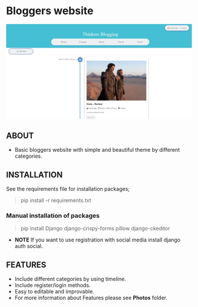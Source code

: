 # Bloggers website
![Program](Photos/Program.jpg)
## ABOUT
- Basic bloggers website with simple and beautiful theme by different categories.


## INSTALLATION

See the requirements file for installation packages;

> pip install -r requirements.txt

### Manual installation of packages

>pip install Django django-crispy-forms pillow django-ckeditor

- **NOTE** If you want to use registration with social media install django auth social.

## FEATURES
- Include different categories by using timeline.
- Include register/login methods.
- Easy to editable and improvable.
- For more information about Features please see **Photos** folder.
